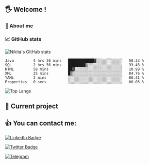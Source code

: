## 🖐 Welcome !

### 🙂 About me

### 📈 GitHub stats
![Nikita's GitHub stats](https://github-readme-stats.vercel.app/api?username=DOMOKUL&show_icons=true&theme=gruvbox)

<!--START_SECTION:waka-->

```text
Java         4 hrs 26 mins   ████████████▓░░░░░░░░░░░░   50.33 %
SQL          2 hrs 56 mins   ████████▒░░░░░░░░░░░░░░░░   33.43 %
HTML         58 mins         ██▓░░░░░░░░░░░░░░░░░░░░░░   10.99 %
XML          25 mins         █▒░░░░░░░░░░░░░░░░░░░░░░░   04.76 %
YAML         2 mins          ░░░░░░░░░░░░░░░░░░░░░░░░░   00.41 %
Properties   0 secs          ░░░░░░░░░░░░░░░░░░░░░░░░░   00.06 %
```

<!--END_SECTION:waka-->

![Top Langs](https://github-readme-stats.vercel.app/api/top-langs/?username=DOMOKUL&layout=compact&show_icons=true&theme=gruvbox)

## 🎨 Current project

## 👍 You can contact me:

[![LinkedIn Badge](https://img.shields.io/badge/LinkedIn-Profile-informational?style=flat&logo=linkedin&logoColor=white&color=0D76A8)](https://www.linkedin.com/in/strokach-nikita-810b50230/)

[![Twitter Badge](https://img.shields.io/badge/Twitter-Profile-informational?style=flat&logo=twitter&logoColor=white&color=0D76A8)](https://twitter.com/domokul)

[![Telegram](https://img.shields.io/badge/Telegram-Profile-informational?style=flat&logo=telegram&logoColor=white&color=0D76A8)](https://t.me/Domokul)



